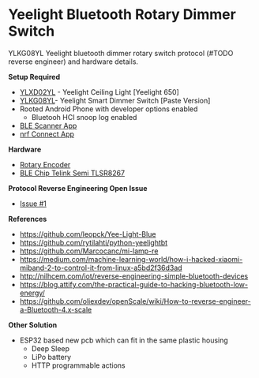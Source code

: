 # Yeelight Bluetooth Rotary Dimmer Switch
YLKG08YL Yeelight bluetooth dimmer rotary switch protocol (#TODO reverse engineer) and hardware details.

**Setup Required**
- [YLXD02YL](https://www.aliexpress.com/item/32877610806.html) - Yeelight Ceiling Light [Yeelight 650]
- [YLKG08YL](https://www.aliexpress.com/item/32989801042.html)- Yeelight Smart Dimmer Switch [Paste Version]
- Rooted Android Phone with developer options enabled
  - Bluetooh HCI snoop log enabled
- [BLE Scanner App](https://play.google.com/store/apps/details?id=com.macdom.ble.blescanner)
- [nrf Connect App](https://play.google.com/store/apps/details?id=no.nordicsemi.android.mcp)

**Hardware**
- [Rotary Encoder](https://www.sparkfun.com/products/15083)
- [BLE Chip Telink Semi TLSR8267](http://wiki.telink-semi.cn/doc/ds/PB_TLSR8267-E_Product%20Brief%20for%20Telink%20BLE%20SoC%20TLSR8267.pdf)

**Protocol Reverse Engineering Open Issue**
- [Issue #1](https://github.com/nccchirag/yeelight-ble-rotary-dimmer/issues/1)

**References**
- https://github.com/leopck/Yee-Light-Blue
- https://github.com/rytilahti/python-yeelightbt
- https://github.com/Marcocanc/mi-lamp-re
- https://medium.com/machine-learning-world/how-i-hacked-xiaomi-miband-2-to-control-it-from-linux-a5bd2f36d3ad
- http://nilhcem.com/iot/reverse-engineering-simple-bluetooth-devices
- https://blog.attify.com/the-practical-guide-to-hacking-bluetooth-low-energy/
- https://github.com/oliexdev/openScale/wiki/How-to-reverse-engineer-a-Bluetooth-4.x-scale

**Other Solution**
- ESP32 based new pcb which can fit in the same plastic housing
  - Deep Sleep
  - LiPo battery
  - HTTP programmable actions
